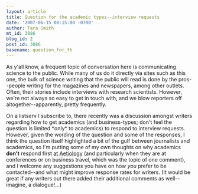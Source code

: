 ```yaml
---
layout: article
title: Question for the academic types--interview requests
date: '2007-06-15 08:15:00 -0700'
author: Tara Smith
mt_id: 3086
blog_id: 2
post_id: 3086
basename: question_for_th
---
```

As y'all know, a frequent topic of conversation here is communicating science to the public.  While many of us do it directly via sites such as this one, the bulk of science writing that the public will read is done by the pros--people writing for the magazines and newspapers, among other outlets.  Often, their stories include interviews with research scientists.  However, we're not always so easy to get in touch with, and we blow reporters off altogether--apparently, pretty frequently.  

On a listserv I subscribe to, there recently was a discussion amongst writers regarding how to get academics (and business-types; don't feel the question is limited \*only\* to academics) to respond to interview requests.  However, given the wording of the question and some of the responses, I think the question itself highlighted a bit of the gulf between journalists and academics, so I'm putting some of my own thoughts on why academics **don't** respond first [at Aetiology](http://scienceblogs.com/aetiology/2007/06/question_for_the_academic_type.php) (and particularly when they are at conferences or on business travel, which was the topic of one comment), and I welcome any suggestions you have on how _you_ prefer to be contacted--and what might improve response rates for writers.  (It would be great if any writers out there added their additional comments as well--imagine, a dialogue!...)
